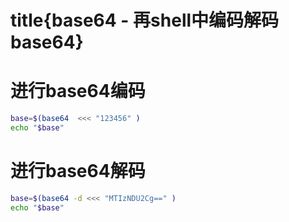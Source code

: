# title{base64 - 再shell中编码解码base64}


# 进行base64编码
```bash
base=$(base64  <<< "123456" )
echo "$base"
```

# 进行base64解码
```bash
base=$(base64 -d <<< "MTIzNDU2Cg==" )
echo "$base"
```


